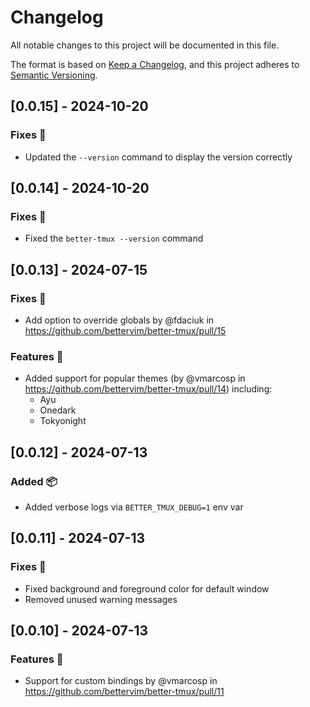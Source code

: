 # Changelog

All notable changes to this project will be documented in this file.

The format is based on [Keep a Changelog](https://keepachangelog.com/en/1.1.0/),
and this project adheres to [Semantic Versioning](https://semver.org/spec/v2.0.0.html).

## [0.0.15] - 2024-10-20

### Fixes 🐛

- Updated the `--version` command to display the version correctly

## [0.0.14] - 2024-10-20

### Fixes 🐛

- Fixed the `better-tmux --version` command

## [0.0.13] - 2024-07-15

### Fixes 🐛
- Add option to override globals by @fdaciuk in https://github.com/bettervim/better-tmux/pull/15

### Features 🚀 
- Added support for popular themes (by @vmarcosp in https://github.com/bettervim/better-tmux/pull/14) including:
   - Ayu
   - Onedark
   - Tokyonight

## [0.0.12] - 2024-07-13

### Added 📦

- Added verbose logs via `BETTER_TMUX_DEBUG=1` env var

## [0.0.11] - 2024-07-13

### Fixes 🐛
- Fixed background and foreground color for default window
- Removed unused warning messages

## [0.0.10] - 2024-07-13

### Features 🚀 
- Support for custom bindings by @vmarcosp in https://github.com/bettervim/better-tmux/pull/11
